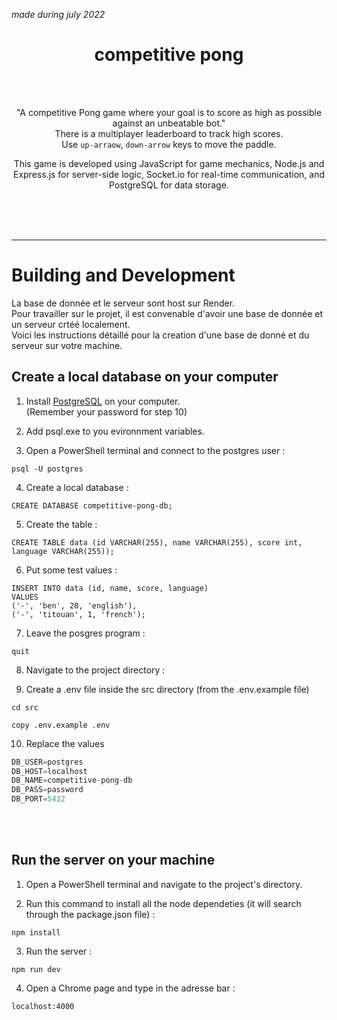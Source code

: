 *made during july 2022*

<div align="center">

# competitive pong

<br>
<br>

"A competitive Pong game where your goal is to score as high as possible against an unbeatable bot."   
There is a multiplayer leaderboard to track high scores.  
Use `up-arraow`, `down-arrow` keys to move the paddle.

This game is developed using JavaScript for game mechanics, Node.js and Express.js for server-side logic, Socket.io for real-time communication, and PostgreSQL for data storage.

<br>
<br>
<br>

</div>

---


# Building and Development

La base de donnée et le serveur sont host sur Render.  
Pour travailler sur le projet, il est convenable d'avoir une base de donnée et un serveur crtéé localement.  
Voici les instructions détaillé pour la creation d'une base de donné et du serveur sur votre machine.


## Create a local database on your computer 
1. Install [PostgreSQL](https://www.enterprisedb.com/downloads/postgres-postgresql-downloads) on your computer.  
(Remember your password for step 10)

2. Add psql.exe to you evironnment variables.


3. Open a PowerShell terminal and connect to the postgres user : 
```
psql -U postgres
```

4. Create a local database :
```
CREATE DATABASE competitive-pong-db;
```

5. Create the table :
```
CREATE TABLE data (id VARCHAR(255), name VARCHAR(255), score int, language VARCHAR(255));
```

6. Put some test values : 
```
INSERT INTO data (id, name, score, language)
VALUES 
('-', 'ben', 20, 'english'),
('-', 'titouan', 1, 'french');
```

7. Leave the posgres program :
```
quit
```
8. Navigate to the project directory :

9. Create a .env file inside the src directory (from the .env.example file)
```
cd src
```
```
copy .env.example .env
```

10. Replace the values
```c++
DB_USER=postgres
DB_HOST=localhost
DB_NAME=competitive-pong-db
DB_PASS=password
DB_PORT=5432
```
<br>
<br>

## Run the server on your machine

1. Open a PowerShell terminal and navigate to the project's directory.

2. Run this command to install all the node dependeties (it will search through the package.json file) :
```
npm install
```
3. Run the server :
```
npm run dev
```
4. Open a Chrome page and type in the adresse bar : 
```
localhost:4000
```